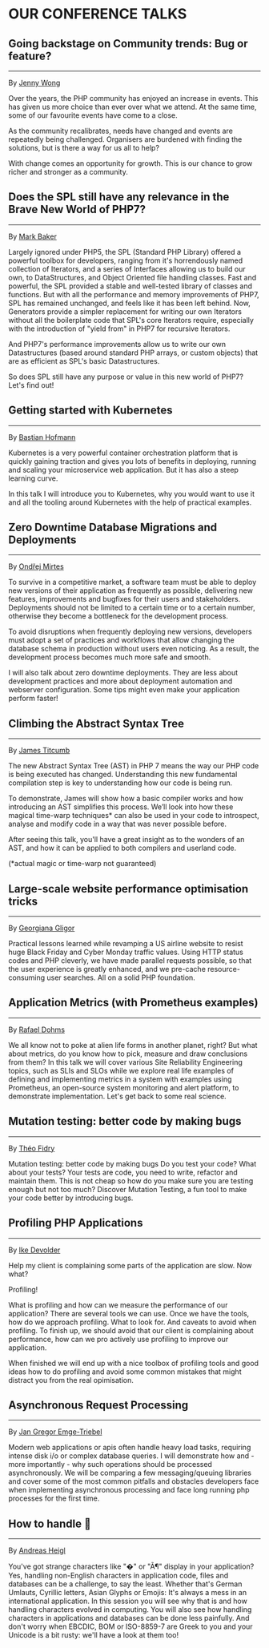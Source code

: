 # OUR CONFERENCE TALKS

<a name="going-backstage-on-community-trends"></a>
## Going backstage on Community trends: Bug or feature?

---
By [Jenny Wong](@baseUrl@/speakers.html#jenny-wong)

Over the years, the PHP community has enjoyed an increase in events. This has given us more choice than ever over what we attend. At the same time, some of our favourite events have come to a close.

As the community recalibrates, needs have changed and events are repeatedly being challenged. Organisers are burdened with finding the solutions, but is there a way for us all to help?

With change comes an opportunity for growth. This is our chance to grow richer and stronger as a community.

<a name="does-the-spl-still-have-any-relevance-in-the-brave-new-world-of-php7"></a>
## Does the SPL still have any relevance in the Brave New World of PHP7?

---
By [Mark Baker](@baseUrl@/speakers.html#mark-baker)

Largely ignored under PHP5, the SPL (Standard PHP Library) offered a powerful toolbox for developers, ranging from it's horrendously named collection of Iterators, and a series of Interfaces allowing us to build our own, to DataStructures, and Object Oriented file handling classes. Fast and powerful, the SPL provided a stable and well-tested library of classes and functions. But with all the performance and memory improvements of PHP7, SPL has remained unchanged, and feels like it has been left behind. Now, Generators provide a simpler replacement for writing our own Iterators without all the boilerplate code that SPL's core Iterators require, especially with the introduction of "yield from" in PHP7 for recursive Iterators.

And PHP7's performance improvements allow us to write our own Datastructures (based around standard PHP arrays, or custom objects) that are as efficient as SPL's basic Datastructures.

So does SPL still have any purpose or value in this new world of PHP7? Let's find out!

<a name="getting-started-with-kubernetes"></a>
## Getting started with Kubernetes

---

By [Bastian Hofmann](@baseUrl@/speakers.html#bastian-hofmann)

Kubernetes is a very powerful container orchestration platform that is quickly gaining traction and gives you lots of 
benefits in deploying, running and scaling your microservice web application. But it has also a steep learning curve. 

In this talk I will introduce you to Kubernetes, why you would want to use it and all the tooling around Kubernetes 
with the help of practical examples.


<a name="zero-downtime-database-migrations-and-deployments"></a>
## Zero Downtime Database Migrations and Deployments

---

By [Ondřej Mirtes](@baseUrl@/speakers.html#ondrej-mirtes)

To survive in a competitive market, a software team must be able to deploy new versions of their application as frequently as possible, delivering new features, improvements and bugfixes for their users and stakeholders. Deployments should not be limited to a certain time or to a certain number, otherwise they become a bottleneck for the development process.

To avoid disruptions when frequently deploying new versions, developers must adopt a set of practices and workflows that allow changing the database schema in production without users even noticing. As a result, the development process becomes much more safe and smooth.

I will also talk about zero downtime deployments. They are less about development practices and more about deployment automation and webserver configuration. Some tips might even make your application perform faster!

<a name="climbing-the-abstract-syntax-tree"></a>
## Climbing the Abstract Syntax Tree

---

By [James Titcumb](@baseUrl@/speakers.html#james-titcumb)

The new Abstract Syntax Tree (AST) in PHP 7 means the way our PHP code is being executed has changed. Understanding this new fundamental compilation step is key to understanding how our code is being run.

To demonstrate, James will show how a basic compiler works and how introducing an AST simplifies this process. We’ll look into how these magical time-warp techniques* can also be used in your code to introspect, analyse and modify code in a way that was never possible before.

After seeing this talk, you'll have a great insight as to the wonders of an AST, and how it can be applied to both compilers and userland code.

(*actual magic or time-warp not guaranteed)

<a name="large-scale-website-performance-optimisation-tricks"></a>
## Large-scale website performance optimisation tricks

---

By [Georgiana Gligor](@baseUrl@/speakers.html#georgiana-gligor)

Practical lessons learned while revamping a US airline website to resist huge Black Friday and Cyber Monday traffic values. Using HTTP status codes and PHP cleverly, we have made parallel requests possible, so that the user experience is greatly enhanced, and we pre-cache resource-consuming user searches. All on a solid PHP foundation.


<a name="application-metrics-with-prometheus"></a>
## Application Metrics (with Prometheus examples)

---

By [Rafael Dohms](@baseUrl@/speakers.html#rafael-dohms)

We all know not to poke at alien life forms in another planet, right? But what about metrics, do you know how to pick, 
measure and draw conclusions from them? In this talk we will cover various Site Reliability Engineering topics, 
such as SLIs and SLOs while we explore real life examples of defining and implementing metrics in a system with examples 
using Prometheus, an open-source system monitoring and alert platform, to demonstrate implementation. Let's get back to 
some real science.

<a name="mutation-testing-better-code-by-making-bugs"></a>
## Mutation testing: better code by making bugs

---

By [Théo Fidry](@baseUrl@/speakers.html#theo-fidry)

Mutation testing: better code by making bugs Do you test your code? What about your tests? Your tests are code, you need to write, refactor and maintain them. This is not cheap so how do you make sure you are testing enough but not too much? Discover Mutation Testing, a fun tool to make your code better by introducing bugs.

<a name="profiling-php-applications"></a>
## Profiling PHP Applications

---

By [Ike Devolder](@baseUrl@/speakers.html#ike-devolder)

Help my client is complaining some parts of the application are slow. Now what?

Profiling!

What is profiling and how can we measure the performance of our application? There are several tools we can use. Once we have the tools, how do we approach profiling. What to look for. And caveats to avoid when profiling. To finish up, we should avoid that our client is complaining about performance, how can we pro actively use profiling to improve our application.

When finished we will end up with a nice toolbox of profiling tools and good ideas how to do profiling and avoid some common mistakes that might distract you from the real opimisation.

<a name="asynchronous-request-processing"></a>
## Asynchronous Request Processing

---

By [Jan Gregor Emge-Triebel](@baseUrl@/speakers.html#jan-gregor-emge-triebel)

Modern web applications or apis often handle heavy load tasks, requiring intense disk i/o or complex database queries. 
I will demonstrate how and - more importantly - why such operations should be processed asynchronously. 
We will be comparing a few messaging/queuing libraries and cover some of the most common pitfalls and obstacles 
developers face when implementing asynchronous processing and face long running php processes for the first time.

<a name="how-to-handle-shit"></a>
## How to handle 💩

---

By [Andreas Heigl](@baseUrl@/speakers.html#andreas-heigl)

You've got strange characters like "�" or "Ã¶" display in your application? Yes, handling non-English characters in application code, 
files and databases can be a challenge, to say the least. Whether that's German Umlauts, Cyrillic letters, Asian Glyphs or Emojis: 
It's always a mess in an international application. In this session you will see why that is and how handling characters 
evolved in computing. You will also see how handling characters in applications and databases can be done less painfully. 
And don't worry when EBCDIC, BOM or ISO-8859-7 are Greek to you and your Unicode is a bit rusty: we'll have a look at them too!
